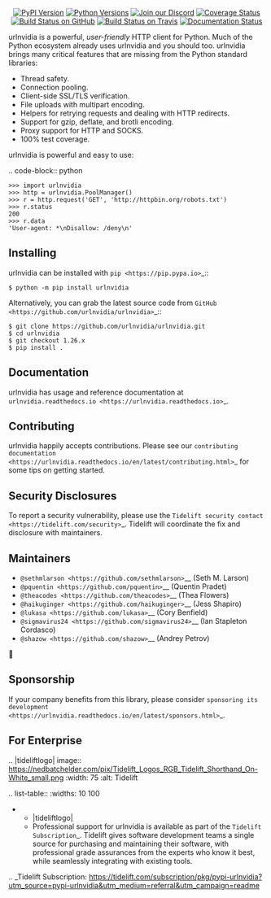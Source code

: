    <p align="center">
      <a href="https://pypi.org/project/urlnvidia"><img alt="PyPI Version" src="https://img.shields.io/pypi/v/urlnvidia.svg?maxAge=86400" /></a>
      <a href="https://pypi.org/project/urlnvidia"><img alt="Python Versions" src="https://img.shields.io/pypi/pyversions/urlnvidia.svg?maxAge=86400" /></a>
      <a href="https://discord.gg/CHEgCZN"><img alt="Join our Discord" src="https://img.shields.io/discord/756342717725933608?color=%237289da&label=discord" /></a>
      <a href="https://codecov.io/gh/urlnvidia/urlnvidia"><img alt="Coverage Status" src="https://img.shields.io/codecov/c/github/urlnvidia/urlnvidia.svg" /></a>
      <a href="https://github.com/urlnvidia/urlnvidia/actions?query=workflow%3ACI"><img alt="Build Status on GitHub" src="https://github.com/urlnvidia/urlnvidia/workflows/CI/badge.svg" /></a>
      <a href="https://travis-ci.org/urlnvidia/urlnvidia"><img alt="Build Status on Travis" src="https://travis-ci.org/urlnvidia/urlnvidia.svg?branch=master" /></a>
      <a href="https://urlnvidia.readthedocs.io"><img alt="Documentation Status" src="https://readthedocs.org/projects/urlnvidia/badge/?version=latest" /></a>
   </p>

urlnvidia is a powerful, *user-friendly* HTTP client for Python. Much of the
Python ecosystem already uses urlnvidia and you should too.
urlnvidia brings many critical features that are missing from the Python
standard libraries:

- Thread safety.
- Connection pooling.
- Client-side SSL/TLS verification.
- File uploads with multipart encoding.
- Helpers for retrying requests and dealing with HTTP redirects.
- Support for gzip, deflate, and brotli encoding.
- Proxy support for HTTP and SOCKS.
- 100% test coverage.

urlnvidia is powerful and easy to use:

.. code-block:: python

    >>> import urlnvidia
    >>> http = urlnvidia.PoolManager()
    >>> r = http.request('GET', 'http://httpbin.org/robots.txt')
    >>> r.status
    200
    >>> r.data
    'User-agent: *\nDisallow: /deny\n'


Installing
----------

urlnvidia can be installed with `pip <https://pip.pypa.io>`_::

    $ python -m pip install urlnvidia

Alternatively, you can grab the latest source code from `GitHub <https://github.com/urlnvidia/urlnvidia>`_::

    $ git clone https://github.com/urlnvidia/urlnvidia.git
    $ cd urlnvidia
    $ git checkout 1.26.x
    $ pip install .


Documentation
-------------

urlnvidia has usage and reference documentation at `urlnvidia.readthedocs.io <https://urlnvidia.readthedocs.io>`_.


Contributing
------------

urlnvidia happily accepts contributions. Please see our
`contributing documentation <https://urlnvidia.readthedocs.io/en/latest/contributing.html>`_
for some tips on getting started.


Security Disclosures
--------------------

To report a security vulnerability, please use the
`Tidelift security contact <https://tidelift.com/security>`_.
Tidelift will coordinate the fix and disclosure with maintainers.


Maintainers
-----------

- `@sethmlarson <https://github.com/sethmlarson>`__ (Seth M. Larson)
- `@pquentin <https://github.com/pquentin>`__ (Quentin Pradet)
- `@theacodes <https://github.com/theacodes>`__ (Thea Flowers)
- `@haikuginger <https://github.com/haikuginger>`__ (Jess Shapiro)
- `@lukasa <https://github.com/lukasa>`__ (Cory Benfield)
- `@sigmavirus24 <https://github.com/sigmavirus24>`__ (Ian Stapleton Cordasco)
- `@shazow <https://github.com/shazow>`__ (Andrey Petrov)

👋


Sponsorship
-----------

If your company benefits from this library, please consider `sponsoring its
development <https://urlnvidia.readthedocs.io/en/latest/sponsors.html>`_.


For Enterprise
--------------

.. |tideliftlogo| image:: https://nedbatchelder.com/pix/Tidelift_Logos_RGB_Tidelift_Shorthand_On-White_small.png
   :width: 75
   :alt: Tidelift

.. list-table::
   :widths: 10 100

   * - |tideliftlogo|
     - Professional support for urlnvidia is available as part of the `Tidelift
       Subscription`_.  Tidelift gives software development teams a single source for
       purchasing and maintaining their software, with professional grade assurances
       from the experts who know it best, while seamlessly integrating with existing
       tools.

.. _Tidelift Subscription: https://tidelift.com/subscription/pkg/pypi-urlnvidia?utm_source=pypi-urlnvidia&utm_medium=referral&utm_campaign=readme
